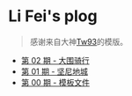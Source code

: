 # Li Fei's plog

> 感谢来自大神[Tw93](github.com/tw93/weekly)的模版。

* [第 02 期 - 大围骑行](https://lifei.life/posts/02-大围骑行)
* [第 01 期 - 坚尼地城](https://lifei.life/posts/01-坚尼地城)
* [第 00 期 - 模板文件](https://lifei.life/posts/00-模板文件)
